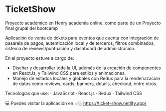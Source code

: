 # TicketShow
Proyecto académico en Henry academia online, como parte de un Proyecto final grupal del bootcamp

Aplicación de venta de tickets para eventos que cuenta con integración de pasarela de pagos, autenticación local y de terceros, filtros combinados, sistema de reviews/puntuación y dashboard de administración.

En el proyecto estuve a cargo de:
- Diseñar y desarrollar toda la UI, además de la creación de componentes en ReactJs, y Tailwind CSS para estilos y animaciones.
- Manejo de estados locales y globales con Redux para la renderiazacion de datos como reviews, cards, banners, details, checkout, entre otros.

Tecnologías que use: · JavaScript · React.js · Redux · Tailwind CSS

💻 Puedes visitar la aplicación en 👉🏼 https://ticket-show.netlify.app/


